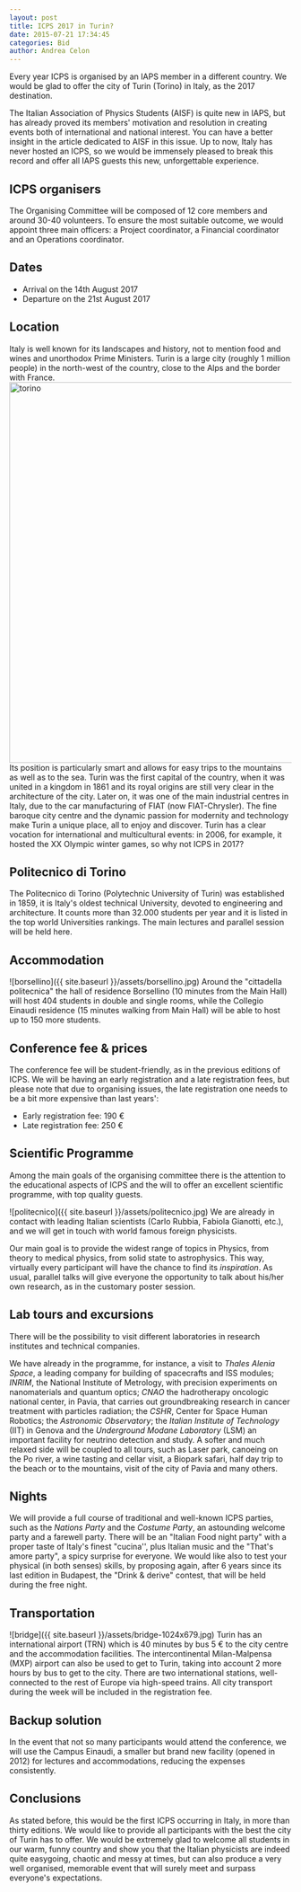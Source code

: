 ```yaml
---
layout: post
title: ICPS 2017 in Turin?
date: 2015-07-21 17:34:45
categories: Bid
author: Andrea Celon
---
```


Every year ICPS is organised by an IAPS member in a different country. We would be glad to offer the city of Turin (Torino) in Italy, as the 2017 destination.

The Italian Association of Physics Students (AISF) is quite new in IAPS, but has already proved its members' motivation and resolution in creating events both of international and national interest. You can have a better insight in the article dedicated to AISF in this issue. Up to now, Italy has never hosted an ICPS, so we would be immensely pleased to break this record and offer all IAPS guests this new, unforgettable experience.

## ICPS organisers
The Organising Committee will be composed of 12 core members and around 30-40 volunteers. To ensure the most suitable outcome, we would appoint three main officers: a Project coordinator, a Financial coordinator and an Operations coordinator.

## Dates
* Arrival on the 14th August 2017
* Departure on the 21st August 2017

## Location
Italy is well known for its landscapes and history, not to mention food and wines and unorthodox Prime Ministers. Turin is a large city (roughly 1 million people) in the north-west of the country, close to the Alps and the border with France.
<img class="aligncenter wp-image-881 size-large" src="{{ site.baseurl }}/assets/torino-1024x678.jpg" alt="torino" width="1024" height="678" />
Its position is particularly smart and allows for easy trips to the mountains as well as to the sea. Turin was the first capital of the country, when it was united in a kingdom in 1861 and its royal origins are still very clear in the architecture of the city. Later on, it was one of the main industrial centres in Italy, due to the car manufacturing of FIAT (now FIAT-Chrysler). The fine baroque city centre and the dynamic passion for modernity and technology make Turin a unique place, all to enjoy and discover. Turin has a clear vocation for international and multicultural events: in 2006, for example, it hosted the XX Olympic winter games, so why not ICPS in 2017?

## Politecnico di Torino
The Politecnico di Torino (Polytechnic University of Turin) was established in 1859, it is Italy's oldest technical University, devoted to engineering and architecture. It counts more than 32.000 students per year and it is listed in the top world Universities rankings. The main lectures and parallel session will be held here.

## Accommodation
![borsellino]({{ site.baseurl }}/assets/borsellino.jpg)
Around the "cittadella politecnica" the hall of residence Borsellino (10 minutes from the Main Hall) will host 404 students in double and single rooms, while the Collegio Einaudi residence (15 minutes walking from Main Hall) will be able to host up to 150 more students.

## Conference fee &amp; prices
The conference fee will be student-friendly, as in the previous editions of ICPS. We will be having an early registration and a late registration fees, but please note that due to organising issues, the late registration one needs to be a bit more expensive than last years':

* Early registration fee: 190 €
* Late registration fee: 250 €

## Scientific Programme
Among the main goals of the organising committee there is the attention to the educational aspects of ICPS and the will to offer an excellent scientific programme, with top quality guests.

![politecnico]({{ site.baseurl }}/assets/politecnico.jpg)
We are already in contact with leading Italian scientists (Carlo Rubbia, Fabiola Gianotti, etc.), and we will get in touch with world famous foreign physicists.

Our main goal is to provide the widest range of topics in Physics, from theory to medical physics, from solid state to astrophysics. This way, virtually every participant will have the chance to find its *inspiration*. As usual, parallel talks will give everyone the opportunity to talk about his/her own research, as in the customary poster session.

## Lab tours and excursions
There will be the possibility to visit different laboratories in research institutes and technical companies.

We have already in the programme, for instance, a visit to *Thales Alenia Space*, a leading company for building of spacecrafts and ISS modules; *INRIM*, the National Institute of Metrology, with precision experiments on nanomaterials and quantum optics; *CNAO* the hadrotherapy oncologic national center, in Pavia, that carries out groundbreaking research in cancer treatment with particles radiation; the *CSHR*, Center for Space Human Robotics; the *Astronomic Observatory*; the *Italian Institute of Technology* (IIT) in Genova and the *Underground Modane Laboratory* (LSM) an important facility for neutrino detection and study. A softer and much relaxed side will be coupled to all tours, such as Laser park, canoeing on the Po river, a wine tasting and cellar visit, a Biopark safari, half day trip to the beach or to the mountains, visit of the city of Pavia and many others.

## Nights
We will provide a full course of traditional and well-known ICPS parties, such as the *Nations Party* and the *Costume Party*, an astounding welcome party and a farewell party. There will be an "Italian Food night party" with a proper taste of Italy's finest "cucina'', plus Italian music and the "That's amore party", a spicy surprise for everyone. We would like also to test your physical (in both senses) skills, by proposing again, after 6 years since its last edition in Budapest, the "Drink &amp; derive" contest, that will be held during the free night.

## Transportation
![bridge]({{ site.baseurl }}/assets/bridge-1024x679.jpg)
Turin has an international airport (TRN) which is 40 minutes by bus 5 € to the city centre and the accommodation facilities. The intercontinental Milan-Malpensa (MXP) airport can also be used to get to Turin, taking into account 2 more hours by bus to get to the city. There are two international stations, well-connected to the rest of Europe via high-speed trains. All city transport during the week will be included in the registration fee.

## Backup solution
In the event that not so many participants would attend the conference, we will use the Campus Einaudi, a smaller but brand new facility (opened in 2012) for lectures and accommodations, reducing the expenses consistently.

## Conclusions
As stated before, this would be the first ICPS occurring in Italy, in more than thirty editions. We would like to provide all participants with the best the city of Turin has to offer. We would be extremely glad to welcome all students in our warm, funny country and show you that the Italian physicists are indeed quite easygoing, chaotic and messy at times, but can also produce a very well organised, memorable event that will surely meet and surpass everyone's expectations.
